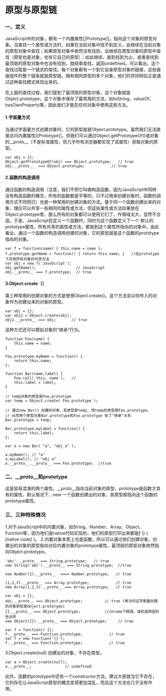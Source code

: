 # 原型与原型链

### 一、定义
JavaScript中的对象，都有一个内置属性[[Prototype]]，指向这个对象的原型对象。当查找一个属性或方法时，如果在当前对象中找不到定义，会继续在当前对象的原型对象中查找；如果原型对象中依然没有找到，会继续在原型对象的原型中查找（原型也是对象，也有它自己的原型）；如此继续，直到找到为止，或者查找到最顶层的原型对象中也没有找到，就结束查找，返回undefined。可以看出，这个查找过程是一个链式的查找，每个对象都有一个到它自身原型对象的链接，这些链接组件的整个链条就是原型链。拥有相同原型的多个对象，他们的共同特征正是通过这种查找模式体现出来的。

在上面的查找过程，我们提到了最顶层的原型对象，这个对象就是Object.prototype，这个对象中保存了最常用的方法，如toString、valueOf、hasOwnProperty等，因此我们才能在任何对象中使用这些方法。


#### 1.字面量方式
当通过字面量方式创建对象时，它的原型就是Object.prototype。虽然我们无法直接访问内置属性[[Prototype]]，但我们可以通过Object.getPrototypeOf()或对象的__proto__（不是标准属性，但几乎所有浏览器都实现了该属性）获取对象的原型。
```
var obj = {};
Object.getPrototypeOf(obj) === Object.prototype;   // true
obj.__proto__  === Object.prototype;            // true
```

#### 2.函数的构造调用
通过函数的构造调用（注意，我们不把它叫做构造函数，因为JavaScript中同样没有构造函数的概念，所有的函数都是平等的，只不过用来创建对象时，函数的调用方式不同而已）也是一种常用的创建对象的方式。基于同一个函数创建出来的对象，理应可以共享一些相同的属性或方法，但这些属性或方法如果放在Object.prototype里，那么所有的对象都可以使用它们了，作用域太大，显然不合适。于是，JavaScript在定义一个函数时，同时为这个函数定义了一个 默认的prototype属性，所有共享的属性或方法，都放到这个属性所指向的对象中。由此看出，通过一个函数的构造调用创建的对象，它的原型就是这个函数的prototype指向的对象。

```
var f = function(name) { this.name = name };
f.prototype.getName = function() { return this.name; }   //在prototype下存放所有对象的共享方法
var obj = new f('JavaScript');
obj.getName();                  // JavaScript
obj.__proto__ === f.prototype;  // true
```

#### 3.Object.create（）
第三种常用的创建对象的方式是使用Object.create()。这个方法会以你传入的对象作为创建出来的对象的原型。
```
var obj = {};
var obj2 = Object.create(obj);
obj2.__proto__ === obj;       // true

```
这种方式还可以模拟对象的“继承”行为。

```
function Foo(name) {
    this.name = name;
}

Foo.prototype.myName = function() {
    return this.name;
};

function Bar(name,label) {
    Foo.call( this, name );   //
    this.label = label;
}

// temp对象的原型是Foo.prototype
var temp = Object.create( Foo.prototype );  

// 通过new Bar() 创建的对象，其原型是temp, 而temp的原型是Foo.prototype，
// 从而两个原型对象Bar.prototype和Foo.prototype 有了"继承"关系
Bar.prototype = temp;

Bar.prototype.myLabel = function() {
    return this.label;
};

var a = new Bar( "a", "obj a" );

a.myName(); // "a"
a.myLabel(); // "obj a"
a.__proto__.__proto__ === Foo.prototype;  //true
```
### 二、__proto__和prototype
这是容易混淆的两个属性。__proto__指向当前对象的原型，prototype是函数才具有的属性，默认情况下，new 一个函数创建出的对象，其原型都指向这个函数的prototype属性。

### 三、三种特殊情况
1.对于JavaScript中的内置对象，如String、Number、Array、Object、Function等，因为他们是native代码实现的，他们的原型打印出来都是ƒ () { [native code] }。
2.内置对象本质上也是函数，所以可以通过他们创建对象，创建出的对象的原型指向对应内置对象的prototype属性，最顶层的原型对象依然指向Object.prototype。
```
'abc'.__proto__ === String.prototype;   // true
new String('abc').__proto__ === String.prototype;  //true

new Number(1).__proto__  ==== Number.prototype;   // true

[1,2,3].__proto__ === Array.prototype;            // true
new Array(1,2,3).__proto__ === Array.prototype;   // true

var obj = {};
obj.__proto__ === Object.prototype;          // true (再次印证字面量创建的对象原型是Object.prototype)
{}.__proto__ === Object.prototype;           //chrome下报错，谁知道原因的告诉声
new Object({}).__proto__ === Object.prototype;     // true

var f = function() {};
f.__proto__ === Function.prototype;            // true
var f = new Function('{}');
f.__proto__ === Function.prototype;            // true
```

3.Object.create(null) 创建出的对象，不存在原型。
```
var a = Object.create(null);
a.__proto__;               // undefined
```
此外，函数的prototype中还有一个constructor方法，建议大家就当它不存在，它的存在让JavaScript原型的概念变得更加混乱，而且这个方法也几乎没有作用。
